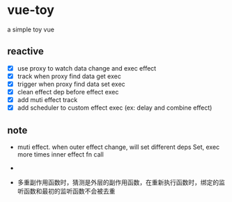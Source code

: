 # vue-toy
a simple toy vue

## reactive

- [x] use proxy to watch data change and exec effect
- [x] track when proxy find data get exec
- [x] trigger when proxy find data set exec
- [x] clean effect dep before effect exec
- [x] add muti effect track
- [x] add scheduler to custom effect exec (ex: delay and combine effect)

## note

- muti effect. when outer effect change, will set different deps Set, exec more times inner effect fn call
- 

- 多重副作用函数时，猜测是外层的副作用函数，在重新执行函数时，绑定的监听函数和最初的监听函数不会被去重